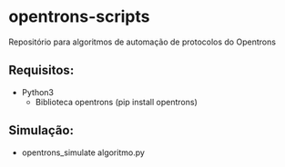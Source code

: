 # opentrons-scripts

Repositório para algoritmos de automação de protocolos do Opentrons

## Requisitos:
 - Python3
   - Biblioteca opentrons (pip install opentrons)

## Simulação:
 - opentrons_simulate algoritmo.py
